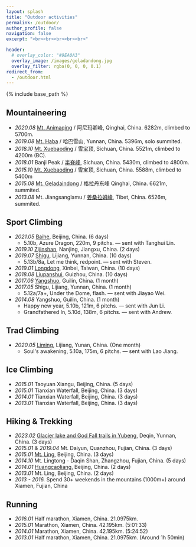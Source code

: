 ```yaml
---
layout: splash
title: "Outdoor activities"
permalink: /outdoor/
author_profile: false
navigation: false
excerpt: "<br><br><br><br><br>"

header:
  # overlay_color: "#9EA0A3"
  overlay_image: /images/geladandong.jpg
  overlay_filter: rgba(0, 0, 0, 0.1)
redirect_from:
  - /outdoor.html
---
```


{% include base_path %}

## Mountaineering
* *2020.08*  [Mt. Animaqing](https://www.mountain-forecast.com/peaks/Amne-Machin/forecasts/6282) / 阿尼玛卿峰, Qinghai, China. 6282m, climbed to 5700m.
* *2019.08*  [Mt. Haba](https://www.mountain-forecast.com/peaks/Haba-Xue-Shan-Haba-Snow-Mountain/forecasts/5396) / 哈巴雪山, Yunnan, China. 5396m, solo summited.
* *2018.10*  [Mt. Xuebaoding](https://www.mountain-forecast.com/peaks/Mount-Xuebaoding/forecasts/5588) / 雪宝顶, Sichuan, China. 5521m, climbed to 4200m (BC).
* *2018.01*  Banji Peak / [半脊峰](https://baike.baidu.com/item/%E5%8D%8A%E8%84%8A%E5%B3%B0/9765137?fr=aladdin), Sichuan, China. 5430m, climbed to 4800m.
* *2015.10* [Mt. Xuebaoding](https://www.mountain-forecast.com/peaks/Mount-Xuebaoding/forecasts/5588) / 雪宝顶, Sichuan, China. 5588m, climbed to 5400m
* *2015.08*  [Mt. Geladaindong](https://www.mountain-forecast.com/peaks/Geladaindong-Peak) / 格拉丹东峰 Qinghai, China. 6621m, summited.
* *2013.08*  Mt. Jiangsanglamu / [姜桑拉姆峰](https://baike.baidu.com/item/%E5%A7%9C%E6%A1%91%E6%8B%89%E5%A7%86/9277738?fr=aladdin), Tibet, China. 6526m, summited.

## Sport Climbing 
<!-- * 2014.07 5.11d / 7a -->
<!-- * 2017.05 5.12d / 7c -->
* *2021.05* [Baihe](https://www.thecrag.com/en/climbing/china/beijing/area/12486523), Beijing, China. (6 days)
  * 5.10b, Azure Dragon, 220m, 9 pitchs. — sent with Tanghui Lin.
* *2019.10* [Zijinshan](https://www.thecrag.com/climbing/china/zhejiang-jiangsu/tian-chi-hill/area/1885047144), Nanjing, Jiangxu, China. (2 days)
* *2019.07* [Shigu](https://www.thecrag.com/en/climbing/china/yunnan/area/829141857), Lijiang, Yunnan, China. (10 days)
  * 5.13b/8a, Let me think, redpoint.  — sent with Steven.
* *2019.01* [Longdong](https://www.thecrag.com/en/climbing/taiwan/longdong), Xinbei, Taiwan, China. (10 days)
* *2018.08* [Liupanshui](https://www.thecrag.com/en/climbing/china/guizhou/area/1812608817), Guizhou, China. (10 days)
* *2017.06* [Yangshuo](https://www.thecrag.com/en/climbing/china/yangshuo), Guilin, China. (1 month)
* *2017.05* Shigu, Lijiang, Yunnan, China. (1 month)
  * 5.12a/7a+, Under the Dome, flash.  — sent with Jiayao Wei.
* *2014.08* Yangshuo, Guilin, China. (1 month)
  * Happy new year, 5.10b, 121m, 6 pitchs. — sent with Jun Li. 
  * Grandfathered In, 5.10d, 138m, 6 pitchs. — sent with Andrew. 

## Trad Climbing
* *2020.05* [Liming](https://www.thecrag.com/en/climbing/china/yunnan/liming-laojunshan), Lijiang, Yunan, China. (One month)
  * Soul's awakening, 5.10a, 175m, 6 pitchs.  — sent with Lao Jiang.

## Ice Climbing 
* *2015.01* Taoyuan Xiangu, Beijing, China. (5 days)
* *2015.01* Tianxian Waterfall, Beijing, China. (3 days)
* *2014.01* Tianxian Waterfall, Beijing, China. (3 days)
* *2013.01* Tianxian Waterfall, Beijing, China. (3 days) 

## Hiking & Trekking
* *2023.02* [Glacier lake and God Fall trails in Yubeng](https://www.alltrails.com/china/yunnan/yubeng), Deqin, Yunnan, China. (3 days)
* *2015.01 & 2019.04* Mt. Daiyun, Quanzhou, Fujian, China. (3 days)
* *2015.01* [Mt. Ling](https://www.alltrails.com/trail/china/beijing/mount-ling-summit), Beijing, China. (3 days)
* *2014.10* Mt. Lingtong - Daqin Shan, Zhangzhou, Fujian, China. (5 days)
* *2014.01* [Huangcaoliang](https://www.tripadvisor.com/Attraction_Review-g294212-d1979808-Reviews-Huangcaoliang_Natural_Scenic_Resort-Beijing.html), Beijing, China. (2 days)
* *2013.01* Mt. Ling, Beijing, China. (2 days)
* *2013 - 2016.* Spend 30+ weekends in the mountains (1000m+) around Xiamen, Fujian, China

## Running
* *2016.01* Half marathon, Xiamen, China. 21.0975km.
* *2015.01* Marathon, Xiamen, China. 42.195km. (5:01:33)
* *2014.01* Marathon, Xiamen, China. 42.195km. (5:24:52)
* *2013.01* Half marathon, Xiamen, China. 21.0975km. (Around 1h 50min)

<!-- Education
======
* B.S. in GitHub, GitHub University, 2012
* M.S. in Jekyll, GitHub University, 2014
* Ph.D in Version Control Theory, GitHub University, 2018 (expected)

Work experience
======
* Summer 2015: Research Assistant
  * Github University
  * Duties included: Tagging issues
  * Supervisor: Professor Git

* Fall 2015: Research Assistant
  * Github University
  * Duties included: Merging pull requests
  * Supervisor: Professor Hub
  
Skills
======
* Skill 1
* Skill 2
  * Sub-skill 2.1
  * Sub-skill 2.2
  * Sub-skill 2.3
* Skill 3

Publications
======
  <ul>{% for post in site.publications %}
    {% include archive-single-cv.html %}
  {% endfor %}</ul>
  
Talks
======
  <ul>{% for post in site.talks %}
    {% include archive-single-talk-cv.html %}
  {% endfor %}</ul>
  
Teaching
======
  <ul>{% for post in site.teaching %}
    {% include archive-single-cv.html %}
  {% endfor %}</ul>
  
Service and leadership
======
* Currently signed in to 43 different slack teams -->
